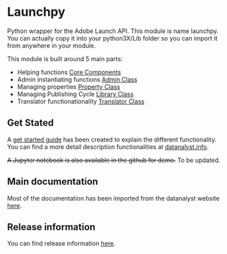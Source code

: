 # Launchpy

Python wrapper for the Adobe Launch API.
This module is name launchpy. You can actually copy it into your python3X/Lib folder so you can import it from anywhere in your module.

This module is built around 5 main parts:

- Helping functions [Core Components](./docs/main.md)
- Admin instantiating functions [Admin Class](./docs/admin.md)
- Managing properties [Property Class](./docs/property.md)
- Managing Publishing Cycle [Library Class](./docs/library.md)
- Translator functionationality [Translator Class](./docs/translator.md)

## Get Stated

A [get started guide](./docs/getstarted.md) has been created to explain the different functionality.
You can find a more detail description functionalities at [datanalyst.info](https://datanalyst.info).

~~A Jupyter notebook is also available in the github for demo.~~ To be updated.

## Main documentation

Most of the documentation has been imported from the datanalyst website [here](./docs/main.md).

## Release information

You can find release information [here](./docs/releases.md).
